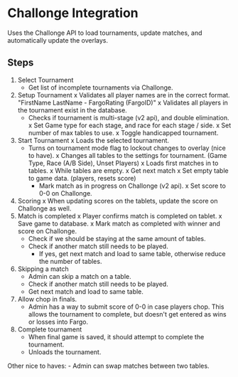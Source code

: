 # Challonge Integration

Uses the Challonge API to load tournaments, update matches, and automatically update the overlays.

## Steps

1. Select Tournament
    - Get list of incomplete tournaments via Challonge.
2. Setup Tournament
    x Validates all player names are in the correct format. "FirstName LastName - FargoRating (FargoID)"
    x Validates all players in the tournament exist in the database.
    - Checks if tournament is multi-stage (v2 api), and double elimination.
    x Set Game type for each stage, and race for each stage / side.
    x Set number of max tables to use.
    x Toggle handicapped tournament.
3. Start Tournament
    x Loads the selected tournament.
    - Turns on tournament mode flag to lockout changes to overlay (nice to have).
    x Changes all tables to the settings for tournament. (Game Type, Race (A/B Side), Unset Players)
    x Loads first matches in to tables.
      x While tables are empty.
        x Get next match
        x Set empty table to game data. (players, resets score)
        - Mark match as in progress on Challonge (v2 api).
        x Set score to 0-0 on Challonge.
4. Scoring
    x When updating scores on the tablets, update the score on Challonge as well.
5. Match is completed
    x Player confirms match is completed on tablet.
    x Save game to database.
    x Mark match as completed with winner and score on Challonge.
    - Check if we should be staying at the same amount of tables.
    - Check if another match still needs to be played.
      - If yes, get next match and load to same table, otherwise reduce the number of tables.
6. Skipping a match
    - Admin can skip a match on a table.
    - Check if another match still needs to be played.
    - Get next match and load to same table.
7. Allow chop in finals.
    - Admin has a way to submit score of 0-0 in case players chop. This allows the tournament to complete, but doesn't get entered as wins or losses into Fargo.
8. Complete tournament
    - When final game is saved, it should attempt to complete the tournament.
    - Unloads the tournament.

Other nice to haves:
    - Admin can swap matches between two tables.
